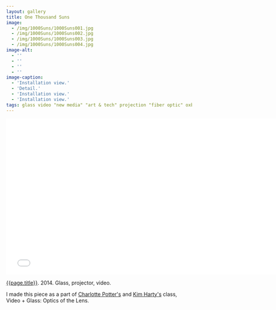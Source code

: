 ```yaml
---
layout: gallery
title: One Thousand Suns
image: 
  - /img/1000Suns/1000Suns001.jpg
  - /img/1000Suns/1000Suns002.jpg
  - /img/1000Suns/1000Suns003.jpg
  - /img/1000Suns/1000Suns004.jpg
image-alt:
  - ''
  - ''
  - ''
  - ''
image-caption:
  - 'Installation view.'
  - 'Detail.'
  - 'Installation view.'
  - 'Installation view.'
tags: glass video "new media" "art & tech" projection "fiber optic" oxbow 2014 projector
---
```


<iframe src="//player.vimeo.com/video/103531803?title=0&amp;byline=0&amp;portrait=0" width="750" height="422" frameborder="0" webkitallowfullscreen mozallowfullscreen allowfullscreen></iframe>

[{{page.title}}](http://vimeo.com/103531803).  2014.  Glass, projector, video. 


I made this piece as a part of [Charlotte Potter's](http://charlottepotter.com) and [Kim Harty's](http://kimharty.com) class, Video + Glass: Optics of the Lens.

